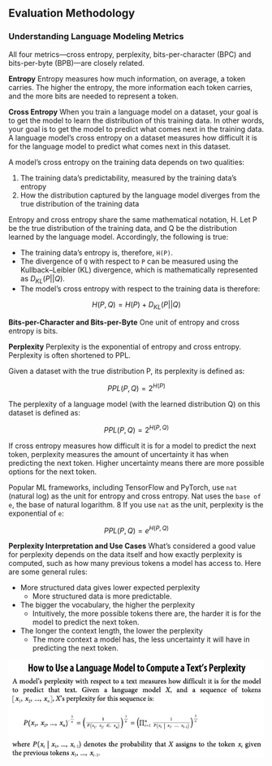 ## Evaluation Methodology

### Understanding Language Modeling Metrics
All four metrics—cross entropy, perplexity, bits-per-character (BPC) and bits-per-byte (BPB)—are closely related.

**Entropy**
Entropy measures how much information, on average, a token carries. The higher the entropy, the more information each token carries, and the more bits are needed to represent a token.

**Cross Entropy**
When you train a language model on a dataset, your goal is to get the model to learn the distribution of this training data. In other words, your goal is to get the model to predict what comes next in the training data. A language model’s cross entropy on a dataset measures how difficult it is for the language model to predict what comes next in this dataset.

A model’s cross entropy on the training data depends on two qualities:
1. The training data’s predictability, measured by the training data’s entropy
2. How the distribution captured by the language model diverges from the true distribution of the training data

Entropy and cross entropy share the same mathematical notation, H. Let P be the true distribution of the training data, and Q be the distribution learned by the language model. Accordingly, the following is true:
- The training data’s entropy is, therefore, `H(P)`.
- The divergence of `Q` with respect to `P` can be measured using the Kullback–Leibler (KL) divergence, which is mathematically represented as $D_{KL}(P || Q)$.
- The model’s cross entropy with respect to the training data is therefore:

$$
H(P, Q) = H(P) + D_{KL}(P || Q)
$$


**Bits-per-Character and Bits-per-Byte**
One unit of entropy and cross entropy is bits.


**Perplexity**
Perplexity is the exponential of entropy and cross entropy. Perplexity is often shortened to PPL.

Given a dataset with the true distribution P, its perplexity is defined as:

$$
PPL(P, Q) = 2^{H(P)}
$$

The perplexity of a language model (with the learned distribution Q) on this dataset is defined as:

$$
PPL(P, Q) = 2^{H(P, Q)}
$$

If cross entropy measures how difficult it is for a model to predict the next token, perplexity measures the amount of uncertainty it has when predicting the next token. Higher uncertainty means there are more possible options for the next token.

Popular ML frameworks, including TensorFlow and PyTorch, use `nat` (natural log) as the unit for entropy and cross entropy. Nat uses the `base of e`, the base of natural logarithm. 8 If you use `nat` as the unit, perplexity is the exponential of `e`:

$$
PPL(P, Q) = e^{H(P, Q)}
$$

**Perplexity Interpretation and Use Cases**
What’s considered a good value for perplexity depends on the data itself and how exactly perplexity is computed, such as how many previous tokens a model has access to. Here are some general rules:

- More structured data gives lower expected perplexity
  - More structured data is more predictable.
- The bigger the vocabulary, the higher the perplexity
  - Intuitively, the more possible tokens there are, the harder it is for the model to predict the next token.
- The longer the context length, the lower the perplexity
  - The more context a model has, the less uncertainty it will have in predicting the next token.

![Perplexity Interpretation and Use Cases](../images/3-1.png)

